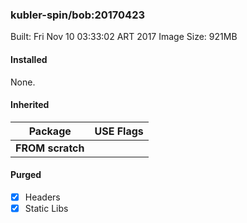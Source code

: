 ### kubler-spin/bob:20170423

Built: Fri Nov 10 03:33:02 ART 2017
Image Size: 921MB

#### Installed
None.
#### Inherited
Package | USE Flags
--------|----------
**FROM scratch** |
#### Purged
- [x] Headers
- [x] Static Libs
